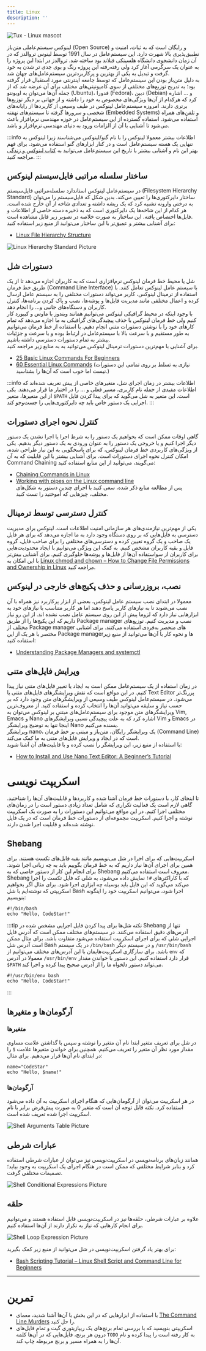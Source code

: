 ```yaml
---
title: Linux
description: ''
---
```


![Tux - Linux mascot](./images/01-Tux.svg)

لینوکس سیستم‌عاملی متن‌باز
(Open Source)
و رایگان است که به ثبات، امنیت و تطبیق‌پذیری بالا شهرت دارد. این سیستم‌عامل در سال 1991 توسط لینوس تروالدز که در آن زمان دانشجوی دانشگاه هلسینکی فنلاند بود ساخته شد. تروالدز در ابتدا این پروژه را به عنوان یک سرگرمی آغاز کرد ولی رفته‌رفته این پروژه رنگ و بوی جدی تر شدن به خود گرفت و تبدیل به یکی از بهترین و پرکاربردترین سیستم‌عامل‌های جهان شد.  
به دلیل متن‌باز بودن این سیستم‌عامل که توسط جامعه اینترنتی مورد استقبال قرار گرفته بود؛ به تدریج توزیع‌های مختلفی از سوی کامیونیتی‌های مختلف برای آن عرضه شد که از جمله آن‌ها می‌توان به اوبونتو
(Ubuntu)،
فدورا
(Fedora)،
دبین
(Debian)
و ... اشاره کرد که هرکدام از آن‌ها ویژگی‌های مخصوص به خود را داشته و از جهاتی بر دیگر توزیع‌ها برتری دارند.
امروزه سیستم‌عامل لینوکس در طیف وسیعی از کاربرد‌ها از رایانه‌های شخصی و سرورها گرفته تا سیستم‌های نهفته
(Embedded Systems)
و تلفن‌های همراه استفاده می‌شود. استفاده گسترده از این سیستم‌عامل در حوزه مهندسی نرم‌افزار باعث می‌شود تا آشنایی با آن از الزامات ورود به دنیای مهندسی نرم‌افزار و باشد.

:::info اطلاعات بیشتر
معمولا لینوکس را با نام گنو/لینوکس می‌شناسند زیرا لینوکس به تنهایی
یک هسته سیستم‌عامل است و در کنار ابزارهای گنو استفاده می‌شود. برای فهم بهتر این نام و
آشنایی بیشتر با تاریخ این سیستم‌عامل می‌توانید به
[کتاب لینوکس و زندگی](https://linuxbook.ir/chapters/gnulinuxhistory.html)
مراجعه کنید.
:::

## ساختار سلسله مراتبی فایل‌سیستم لینوکس

در سیستم‌عامل لینوکس استاندارد سلسله‌مراتبی فایل‌سیستم
(Filesystem Hierarchy Standard)
ساختار دایرکتوری‌ها را تعیین می‌کند. بدین شکل که فایل‌سیستم را می‌توان به درختی وارونه تشبیه کرد که یک ریشه داشته و تعدادی شاخه از آن خارج شده است. هر کدام از این شاخه‌ها یک دایرکتوری است که به ذخیره دسته خاصی از اطلاعات و فایل‌ها اختصاص یافته. این ساختار به صورت خلاصه در تصویر زیر قابل مشاهده است.  
برای آشنایی بیشتر و عمیق‌تر با این ساختار می‌توانید از منبع زیر
استفاده کنید:

-   [Linux File Hierarchy Structure](https://www.geeksforgeeks.org/linux-file-hierarchy-structure/)

![Linux Hierarchy Standard Picture](./images/01-linux-filesystem-hierarchy-standard.jpg 'Linux Hierarchy Standard Picture')

## دستورات شل

شل یا محیط خط فرمان لینوکس نرم‌افزاری است که به کاربران اجازه می‌دهد تا از یک طریق خط فرمان
(Command Line Interface)
با سیستم عامل لینوکس
تعامل کنند. با استفاده از ترمینال لینوکس، کاربر می‌تواند دستورات مختلفی را به سیستم عامل ارسال کرده و اعمال مختلفی مانند مدیریت فایل‌ها و پوشه‌ها، نصب و پاک کردن برنامه‌ها، کنترل کاربران و دستگاه‌های جانبی و… را انجام دهد.  
با وجود اینکه در محیط گرافیکی لینوکس می‌توانیم همانند ویندوز با ماوس و کیبورد کار کنیم ولی خط فرمان لینوکس با حذف پیچیدگی‌های گرافیکی به ما اجازه می‌دهد که تمام کارهای خود را با نوشتن دستورات متنی انجام دهیم. با استفاده از خط فرمان می‌توانیم به طور مستقیم و با سرعت بالا با سیستم‌عامل در ارتباط بوده و با سرعت و جزئیات بیشتر به تمام دستورات دسترسی داشته باشیم.  
برای آشنایی با مهم‌ترین دستورات ترمینال لینوکس می‌توانید به به منابع زیر مراجعه کنید.

-   [25 Basic Linux Commands For Beginners](https://www.geeksforgeeks.org/basic-linux-commands/)
-   [60 Essential Linux Commands](https://www.hostinger.com/tutorials/linux-commands) (نیازی به تسلط بر روی تمامی این دستورات نیست اما خوب است که آن‌ها را بشناسید.)

:::info اطلاعات بیشتر
در زمان اجرای شل، متغیرهای خاصی از پیش تعریف شده‌اند که اطلاعات مفیدی از جمله نام کاربری، مسیر فعلی و ... را در اختیار ما قرار می‌دهند. یکی از این متغیرها، متغیر
`$PATH`
است. این متغیر به شل می‌گوید که برای پیدا کردن فایل اجرایی یک دستور خاص باید چه دایرکتوری‌هایی را جست‌وجو کند.
:::

## کنترل نحوه اجرای دستورات

گاهی اوقات ممکن است که
بخواهیم یک دستور را به شرط اجرا یا اجرا نشدن یک دستور دیگر اجرا کنیم و یا خروجی یک دستور
را به عنوان ورودی به یک دستور دیگر بدهیم.
یکی از ویژگی‌های کاربردی خط فرمان لینوکس، که برای پاسخگویی به این نیاز طراحی شده، امکان کنترل نحوه اجرای دستورات است. برای آشنایی بیشتر با این قابلیت که به آن
Command Chaining
می‌گویند، می‌توانید از این منابع استفاده کنید:

-   [Chaining Commands in Linux](https://www.geeksforgeeks.org/chaining-commands-in-linux/)
-   [Working with pipes on the Linux command line](https://www.redhat.com/sysadmin/pipes-command-line-linux)  
    پس از مطالعه منابع ذکر شده، سعی کنید با اجرای چندین دستور به شکل‌های مختلف، چیزهایی
    که آموختید را تست کنید.

## کنترل دسترسی توسط ترمینال

یکی از مهم‌ترین نیازمندی‌های هر سازمانی امنیت اطلاعات است. لینوکس برای
مدیریت دسترسی به فایل‌هایی که بر روی دستگاه وجود دارد به ما اجازه می‌دهد که
برای هر فایل یک صاحب و یک گروه تعیین کرده و دسترسی‌های مختلفی را برای
صاحب فایل، گروه فایل و بقیه کاربران مشخص کنیم. به کمک این ویژگی می‌توانیم با ایجاد محدودیت‌هایی برای کاربران از سواستفاده آن‌ها از فایل‌ها و پوشه‌ها جلوگیری کنیم. برای آشنایی بیش‌تر با این امکان به
[Linux chmod and chown – How to Change File Permissions and Ownership in Linux](https://www.freecodecamp.org/news/linux-chmod-chown-change-file-permissions/)
مراجعه کنید.

## نصب، بروزرسانی و حذف پکیج‌های خارجی در لینوکس

معمولا در ابتدای نصب سیستم عامل لینوکس، بعضی از ابزار پرکاربرد نیز همراه با آن نصب می‌شوند تا به نیازهای کاربر پاسخ دهند اما هر کاربر متناسب با نیازهای خود به ابزارهایی نیاز دارد که لزوما پیش از این روی سیستم عامل نصب نشده اند. از این رو نیاز داریم که این پکیج‌ها را از طریق
Package manager
نصب و مدیریت کنیم. توزیع‌های مختلف از
Package manager
های منحصر به‌فردی استفاده می‌کنند. برای آشنایی مختصر با هر یک از این
Package managerها
و نحوه کار با آن‌ها می‌توانید از منبع زیر استفاده کنید:

-   [Understanding Package Managers and systemctl](https://www.geeksforgeeks.org/understanding-package-managers-and-systemctl/)

## ویرایش فایل‌های متنی

در زمان استفاده از یک سیستم‌عامل ممکن است به ایجاد یا تغییر فایل‌های متنی نیاز پیدا کنیم. در این مواقع است که نقش ویرایشگرهای فایل‌های متنی یا
Text Editor
پررنگ‌تر می‌شود. در سیستم‌عامل لینوکس طیف وسیعی از ویرایشگرهای متن وجود دارد که بر حسب نیاز و سلیقه می‌توانید آن‌ها را انتخاب کرده و استفاده کنید. از معروف‌ترین ویرایشگر‌های متن موجود برای سیستم‌عامل‌های مبتنی بر لینوکس می‌توان به
Vim, Emacs
و
Nano
اشاره کرد که به علت پیچیدگی نسبی ویرایشگرهای
Vim و Emacs
در اینجا تنها به توضیح ویرایشگر
Nano
بسنده می‌کنیم.  
ویرایشگر
nano،
یک ویرایشگر رایگان، متن‌باز و مبتنی بر خط فرمان
(Command Line)
است که در ایجاد و ویرایش فایل‌های متنی به ما کمک می‌کند.  
با استفاده از منبع زیر، این ویرایشگر را نصب کرده و با قابلیت‌های آن آشنا شوید:

-   [How to Install and Use Nano Text Editor: A Beginner’s Tutorial](https://www.hostinger.com/tutorials/how-to-install-and-use-nano-text-editor)

# اسکریپت نویسی

تا اینجای کار، با دستورات خط فرمان آشنا شده و کاربرد‌ها و قابلیت‌های آن‌ها را شناختید. گاهی لازم است یک فعالیت تکراری که شامل تعداد زیادی دستور است را در زمان‌های مختلفی اجرا کنیم.
در این مواقع می‌توانیم این دستورات را به صورت یک اسکریپت نوشته و اجرا کنیم. اسکریپت مجموعه‌ای از دستورات خط فرمان است که در یک فایل نوشته شده‌اند و قابلیت اجرا شدن دارند.

## Shebang

اسکریپت‌هایی که برای اجرا در شل می‌نویسیم مانند بقیه فایل‌های تکست هستند. برای همین برای
اجرای آن‌ها نیاز داریم که به خط فرمان بگوییم باید به چه زبانی اجرا شوند.
برای انجام این کار از دستور خاصی که به
Shebang
معروف است استفاده می‌کنیم.
Shebang
که با کاراکترهای
`#!`
نمایش داده می‌شود،
به شلی که فایل تکست را اجرا می‌کند می‌گوید که این فایل باید بوسیله چه ابزاری اجرا شود. برای مثال اگر بخواهیم اسکریپتی که نوشته‌ایم با شل
Bash
اجرا شود، می‌توانیم اسکریپت خود را اینگونه بنویسیم:

```shell
#!/bin/bash
echo "Hello, CodeStar!"
```

:::tip نکته
شل‌ها برای پیدا کردن فایل اجرایی مشخص شده در
Shebang
تنها از آدرس‌های دقیق استفاده می‌کنند. در سیستم‌های مختلف ممکن است که آدرس فایل اجرایی شلی که برای اجرای اسکریپت
استفاده می‌شود متفاوت باشد. برای مثال
ممکن است آدرس شل
Bash
در یک سیستم
`/bin/bash`
و در سیستم دیگر
`/usr/bin/bash`
باشد. برای سازگاری اسکریپت‌هایمان با این آدرس‌های مختلف می‌توانیم از
`env`
که معمولا در آدرس
`/usr/bin/env`
قرار دارد استفاده کنیم. این دستور با خواندن مقدار
`$PATH`
می‌تواند دستور دلخواه ما را از آدرس صحیح پیدا کرده و اجرا کند.

```shell
#!/usr/bin/env bash
echo "Hello, CodeStar!"
```

:::

## آرگومان‌ها و متغیرها

### متغیرها

در شل برای تعریف متغیر ابتدا نام آن متغیر را نوشته و سپس با گذاشتن علامت مساوی مقدار مورد نظر
آن متغیر را تعریف می‌کنیم. همچنین برای خواندن متغیرها علامت
`$`
را در ابتدای نام آن‌ها قرار می‌دهیم.
برای مثال:

```shell
name="CodeStar"
echo "Hello, $name!"
```

### آرگومان‌ها

در هر اسکریپت می‌توان از آرگومان‌هایی که هنگام اجرای اسکریپت به آن داده می‌شود استفاده کرد. نکته قابل توجه آن است که متغیر 0 به صورت پیش‌فرض برابر با نام اسکریپت اجرا شده تعریف شده است.

![Shell Arguments Table Picture](./images/01-linux-shell-arguments-table-picture.png 'Shell Arguments Table Picture')

## عبارات شرطی

همانند زبان‌های برنامه‌نویسی در اسکریپت‌نویسی نیز می‌توان از عبارات شرطی استفاده کرد و بنابر شرایط مختلفی که ممکن است در هنگام اجرای یک اسکریپت به وجود بیاید؛ تصمیمات مختلفی گرفت.

![Shell Conditional Expressions Picture](./images/01-linux-shell-conditional-expressions-picture.png 'Shell Conditional Expressions Picture')

## حلقه

علاوه بر عبارات شرطی، حلقه‌ها نیز در اسکریپت‌نویسی قابل استفاده هستند و می‌توانیم برای انجام کارهایی که نیاز به تکرار دارند از آن‌ها استفاده کنیم.

![Shell Loop Expression Picture](./images/01-linux-shell-loop-expressions-picture.png 'Shell Loop Expression Picture')

برای بهتر یاد گرفتن اسکریپت‌نویسی در شل می‌توانید از منبع زیر کمک بگیرید:

-   [Bash Scripting Tutorial – Linux Shell Script and Command Line for Beginners](https://www.freecodecamp.org/news/bash-scripting-tutorial-linux-shell-script-and-command-line-for-beginners/)

---

# تمرین

-   با استفاده از ابزارهایی که در این بخش با آن‌ها آشنا شدید،
    معمای
    [The Command Line Murders](https://github.com/veltman/clmystery)
    را حل کنید.
-   اسکریپتی بنویسید که با بررسی تمام برنچ‌های یک ریپازیتوری گیت و تمام فایل‌های درون
    هر برنچ، فایل‌هایی که در آن‌ها کلمه 
    `TODO`
    به کار رفته است را پیدا کرده و نام آن‌ها را به همراه مسیر و برنچ مربوطه چاپ کند.
